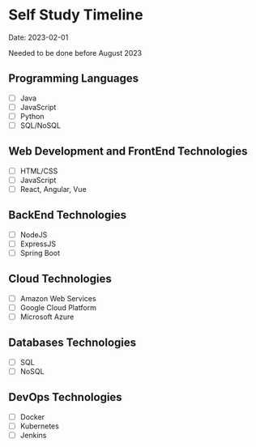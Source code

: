 # Self Study Timeline

Date: 2023-02-01

Needed to be done before August 2023

## Programming Languages

- [ ] Java
- [ ] JavaScript
- [ ] Python
- [ ] SQL/NoSQL

## Web Development and FrontEnd Technologies

- [ ] HTML/CSS
- [ ] JavaScript
- [ ] React, Angular, Vue

## BackEnd Technologies

- [ ] NodeJS
- [ ] ExpressJS
- [ ] Spring Boot

## Cloud Technologies

- [ ] Amazon Web Services
- [ ] Google Cloud Platform
- [ ] Microsoft Azure

## Databases Technologies

- [ ] SQL
- [ ] NoSQL

## DevOps Technologies

- [ ] Docker
- [ ] Kubernetes
- [ ] Jenkins